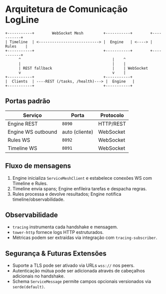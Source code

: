 # Arquitetura de Comunicação LogLine

```
+-----------+        WebSocket Mesh         +-----------+        +-----------+
| Timeline  | <---------------------------> |  Engine   | <----> |  Rules    |
+-----------+                               +-----------+        +-----------+
      ^                                         |    ^
      |                                         |    |
      | REST fallback                           |    | WebSocket
      v                                         v    |
+-----------+                               +-----------+
|  Clients  | ----REST (/tasks, /health)---> |  Engine   |
+-----------+                               +-----------+
```

## Portas padrão

| Serviço | Porta | Protocolo |
| ------- | ----- | --------- |
| Engine REST | `8090` | HTTP/REST |
| Engine WS outbound | auto (cliente) | WebSocket |
| Rules WS | `8092` | WebSocket |
| Timeline WS | `8091` | WebSocket |

## Fluxo de mensagens

1. Engine inicializa `ServiceMeshClient` e estabelece conexões WS com Timeline e Rules.
2. Timeline envia spans; Engine enfileira tarefas e despacha regras.
3. Rules processa e devolve resultados; Engine notifica timeline/observabilidade.

## Observabilidade

- `tracing` instrumenta cada handshake e mensagem.
- `tower-http` fornece logs HTTP estruturados.
- Métricas podem ser extraídas via integração com `tracing-subscriber`.

## Segurança & Futuras Extensões

- Suporte a TLS pode ser ativado via URLs `wss://` nos peers.
- Autenticação mútua pode ser adicionada através de cabeçalhos adicionais no handshake.
- Schema `ServiceMessage` permite campos opcionais versionados via `serde(default)`.
